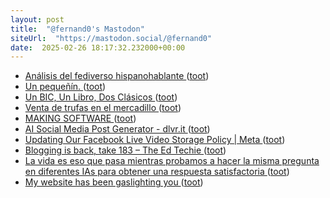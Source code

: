 ```yaml
---
layout: post
title:  "@fernand0's Mastodon"
siteUrl:  "https://mastodon.social/@fernand0"
date:  2025-02-26 18:17:32.232000+00:00
---
```

*  [Análisis del fediverso hispanohablante ](https://blog.manje.net/2025/02/analisis-del-fediverso-hispanohablante) ([toot](https://mastodon.social/@fernand0/114071558699700942))
*  [Un pequeñín. ](https://avecesunafoto.wordpress.com/2025/02/26/un-pequenin) ([toot](https://mastodon.social/@fernand0/114071331995964657))
*  [Un BIC, Un Libro, Dos Clásicos ](https://www.vml.com/es/work/one-bic-one-book-two-classic) ([toot](https://mastodon.social/@fernand0/114071294840453102))
*  [Venta de trufas en el mercadillo ](https://www.flickr.com/photos/fernand0/54331193350) ([toot](https://mastodon.social/@fernand0/114071211595231684))
*  [MAKING SOFTWARE ](https://www.makingsoftware.co) ([toot](https://mastodon.social/@fernand0/114071072797648115))
*  [AI Social Media Post Generator - dlvr.it ](https://dlvrit.com/ai-social-media-post-generator) ([toot](https://mastodon.social/@fernand0/114070956153572515))
*  [Updating Our Facebook Live Video Storage Policy \| Meta ](https://about.fb.com/news/2025/02/updating-our-facebook-live-video-storage-policy) ([toot](https://mastodon.social/@fernand0/114070278479090915))
*  [Blogging is back, take 183 – The Ed Techie ](https://blog.edtechie.net/weblogs/blogging-is-back-take-183) ([toot](https://mastodon.social/@fernand0/114070006084400196))
*  [La vida es eso que pasa mientras probamos a hacer la misma pregunta en diferentes IAs para obtener una respuesta satisfactoria ](https://mastodon.social/@fernand0/114069712880382378) ([toot](https://mastodon.social/@fernand0/114069712880382378))
*  [My website has been gaslighting you ](https://daverupert.com/2025/01/color-hue-rotating-gaslight) ([toot](https://mastodon.social/@fernand0/114069696933847725))

